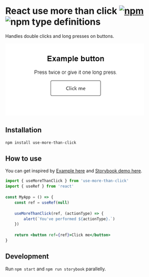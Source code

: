 # React use more than click [![npm](https://img.shields.io/npm/v/use-more-than-click.svg)](https://www.npmjs.com/package/use-more-than-click) ![npm type definitions](https://img.shields.io/npm/types/use-more-than-click.svg)

Handles double clicks and long presses on buttons.

![example](https://raw.githubusercontent.com/FilipChalupa/use-more-than-click/HEAD/screencast.gif)

## Installation

```bash
npm install use-more-than-click
```

## How to use

You can get inspired by [Example here](src/stories/Example.tsx) and [Storybook demo here](https://use-more-than-click.netlify.app/).

```jsx
import { useMoreThanClick } from 'use-more-than-click'
import { useRef } from 'react'

const MyApp = () => {
	const ref = useRef(null)

	useMoreThanClick(ref, (actionType) => {
		alert(`You've performed ${actionType}.`)
	})

	return <button ref={ref}>Click me</button>
}
```

## Development

Run `npm start` and `npm run storybook` parallelly.
